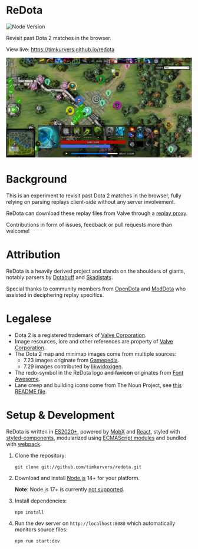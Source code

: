 # ReDota

![Node Version](https://badgen.net/badge/node/14+/green)

Revisit past Dota 2 matches in the browser.

View live: https://timkurvers.github.io/redota

![ReDota](./public/images/redota.jpg)

# Background

This is an experiment to revisit past Dota 2 matches in the browser, fully relying
on parsing replays client-side without any server involvement.

ReDota can download these replay files from Valve through a [replay proxy].

Contributions in form of issues, feedback or pull requests more than welcome!

# Attribution

ReDota is a heavily derived project and stands on the shoulders of giants, notably
parsers by [Dotabuff] and [Skadistats].

Special thanks to community members from [OpenDota] and [ModDota] who assisted in
deciphering replay specifics.

# Legalese

- Dota 2 is a registered trademark of [Valve Corporation].
- Image resources, lore and other references are property of [Valve Corporation].
- The Dota 2 map and minimap images come from multiple sources:
  - 7.23 images originate from [Gamepedia].
  - 7.29 images contributed by [likwidoxigen](https://github.com/timkurvers/redota/pull/48).
- The redo-symbol in the ReDota logo ~~and favicon~~ originates from [Font Awesome].
- Lane creep and building icons come from The Noun Project, see [this README file](./public/images/icons/README.md).

# Setup & Development

ReDota is written in [ES2020+], powered by [MobX] and [React], styled with [styled-components],
modularized using [ECMAScript modules] and bundled with [webpack].

1. Clone the repository:

   ```shell
   git clone git://github.com/timkurvers/redota.git
   ```

2. Download and install [Node.js] 14+ for your platform.

   **Note**: Node.js 17+ is currently [not supported][#70].

3. Install dependencies:

   ```shell
   npm install
   ```

4. Run the dev server on `http://localhost:8080` which automatically monitors source files:

   ```shell
   npm run start:dev
   ```

[Dotabuff]: https://github.com/dotabuff/manta
[ECMAScript modules]: https://developer.mozilla.org/en-US/docs/Web/JavaScript/Guide/Modules
[ES2020+]: https://www.strictmode.io/articles/whats-new-es2020/
[Font Awesome]: https://fontawesome.com/license
[Gamepedia]: https://dota2.gamepedia.com/Map
[MobX]: https://mobx.js.org
[ModDota]: https://moddota.com
[Node.js]: https://nodejs.org/
[OpenDota]: https://github.com/odota/parser
[React]: https://reactjs.org/
[Skadistats]: https://github.com/skadistats/clarity
[Valve Corporation]: https://www.valvesoftware.com/
[replay proxy]: https://github.com/timkurvers/redota-replay-proxy
[styled-components]: https://styled-components.com/
[webpack]: https://webpack.js.org/
[#70]: https://github.com/timkurvers/redota/issues/70

